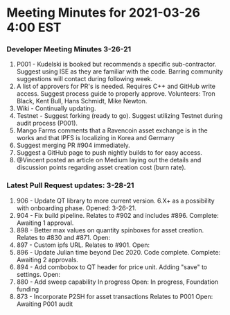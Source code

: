 # Meeting Minutes for 2021-03-26 4:00 EST

### Developer Meeting Minutes 3-26-21
1. P001 - Kudelski is booked but recommends a specific sub-contractor.
    Suggest using ISE as they are familiar with the code. Barring community suggestions will contact during following week.
1. A list of approvers for PR's is needed. Requires C++ and GitHub write access. 
    Suggest process guide to properly approve.
        Volunteers: Tron Black, Kent Bull, Hans Schmidt, Mike Newton.
1. Wiki - Continually updating.
1. Testnet - Suggest forking (ready to go).
    Suggest utilizing Testnet during audit process (P001).
1. Mango Farms comments that a Ravencoin asset exchange is in the works and that IPFS is localizing in Korea and Germany
1. Suggest merging PR #904 immediately.
1. Suggest a GitHub page to push nightly builds to for easy access.
1. @Vincent posted an article on Medium laying out the details and discussion points regarding asset creation cost (burn rate).

### Latest Pull Request updates: 3-28-21
1. 906 - Update QT library to more current version.
    6.X+ as a possibility with onboarding phase.
        Opened: 3-26-21.
1. 904 - Fix build pipeline.
    Relates to #902 and includes #896.
        Complete: Awaiting 1 approval.
1. 898 - Better max values on quantity spinboxes for asset creation.
    Relates to #830 and #871.
        Open: 
1. 897 - Custom ipfs URL.
    Relates to #901.
        Open: 
1. 896 - Update Julian time beyond Dec 2020.
    Code complete.
        Complete: Awaiting 2 approvals.
1. 894 - Add combobox to QT header for price unit.
    Adding "save" to settings.
        Open: 
1. 880 - Add sweep capability
    In progress
        Open: In progress, Foundation funding
1. 873 - Incorporate P2SH for asset transactions
    Relates to P001
        Open: Awaiting P001 audit

